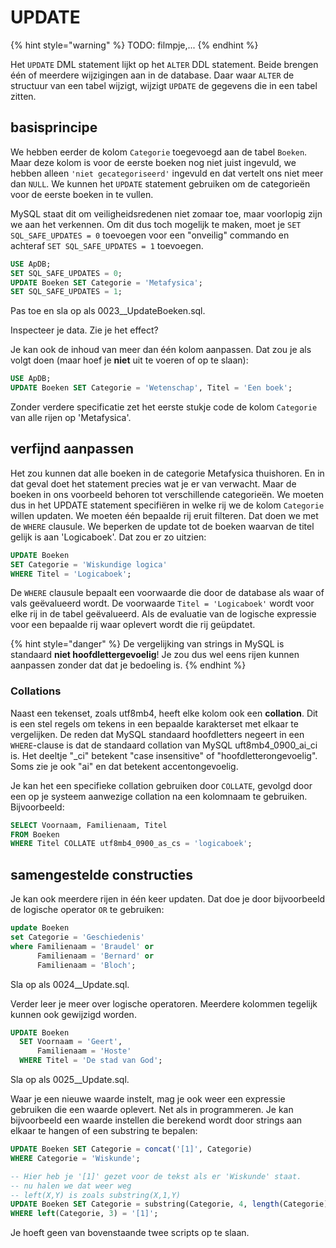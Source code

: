 # UPDATE

{% hint style="warning" %}
TODO: filmpje,...
{% endhint %}

Het `UPDATE` DML statement lijkt op het `ALTER` DDL statement. Beide brengen één of meerdere wijzigingen aan in de database. Daar waar `ALTER` de structuur van een tabel wijzigt, wijzigt `UPDATE` de gegevens die in een tabel zitten.

## basisprincipe

We hebben eerder de kolom `Categorie` toegevoegd aan de tabel `Boeken`. Maar deze kolom is voor de eerste boeken nog niet juist ingevuld, we hebben alleen `'niet gecategoriseerd'` ingevuld en dat vertelt ons niet meer dan `NULL`. We kunnen het `UPDATE` statement gebruiken om de categorieën voor de eerste boeken in te vullen.

MySQL staat dit om veiligheidsredenen niet zomaar toe, maar voorlopig zijn we aan het verkennen. Om dit dus toch mogelijk te maken, moet je `SET SQL_SAFE_UPDATES = 0` toevoegen voor een "onveilig" commando en achteraf `SET SQL_SAFE_UPDATES = 1` toevoegen.

```sql
USE ApDB;
SET SQL_SAFE_UPDATES = 0;
UPDATE Boeken SET Categorie = 'Metafysica';
SET SQL_SAFE_UPDATES = 1;
```

Pas toe en sla op als 0023\_\_UpdateBoeken.sql.

Inspecteer je data. Zie je het effect?

Je kan ook de inhoud van meer dan één kolom aanpassen. Dat zou je als volgt doen \(maar hoef je **niet** uit te voeren of op te slaan\):

```sql
USE ApDB;
UPDATE Boeken SET Categorie = 'Wetenschap', Titel = 'Een boek';
```

Zonder verdere specificatie zet het eerste stukje code de kolom `Categorie` van alle rijen op 'Metafysica'.

## verfijnd aanpassen

Het zou kunnen dat alle boeken in de categorie Metafysica thuishoren. En in dat geval doet het statement precies wat je er van verwacht. Maar de boeken in ons voorbeeld behoren tot verschillende categorieën. We moeten dus in het UPDATE statement specifiëren in welke rij we de kolom `Categorie` willen updaten. We moeten één bepaalde rij eruit filteren. Dat doen we met de `WHERE` clausule. We beperken de update tot de boeken waarvan de titel gelijk is aan 'Logicaboek'. Dat zou er zo uitzien:

```sql
UPDATE Boeken
SET Categorie = 'Wiskundige logica'
WHERE Titel = 'Logicaboek';
```

De `WHERE` clausule bepaalt een voorwaarde die door de database als waar of vals geëvalueerd wordt. De voorwaarde `Titel = 'Logicaboek'` wordt voor elke rij in de tabel geëvalueerd. Als de evaluatie van de logische expressie voor een bepaalde rij waar oplevert wordt die rij geüpdatet.

{% hint style="danger" %}
De vergelijking van strings in MySQL is standaard **niet hoofdlettergevoelig**! Je zou dus wel eens rijen kunnen aanpassen zonder dat dat je bedoeling is.
{% endhint %}

### Collations
Naast een tekenset, zoals utf8mb4, heeft elke kolom ook een **collation**. Dit is een stel regels om tekens in een bepaalde karakterset met elkaar te vergelijken. De reden dat MySQL standaard hoofdletters negeert in een `WHERE`-clause is dat de standaard collation van MySQL uft8mb4\_0900\_ai\_ci is. Het deeltje "\_ci" betekent "case insensitive" of "hoofdletterongevoelig". Soms zie je ook "ai" en dat betekent accentongevoelig.

Je kan het een specifieke collation gebruiken door `COLLATE`, gevolgd door een op je systeem aanwezige collation na een kolomnaam te gebruiken. Bijvoorbeeld:

```sql
SELECT Voornaam, Familienaam, Titel
FROM Boeken
WHERE Titel COLLATE utf8mb4_0900_as_cs = 'logicaboek';
```

## samengestelde constructies

Je kan ook meerdere rijen in één keer updaten. Dat doe je door bijvoorbeeld de logische operator `OR` te gebruiken:

```sql
update Boeken
set Categorie = 'Geschiedenis'
where Familienaam = 'Braudel' or
      Familienaam = 'Bernard' or
      Familienaam = 'Bloch';
```

Sla op als 0024\_\_Update.sql.

Verder leer je meer over logische operatoren. Meerdere kolommen tegelijk kunnen ook gewijzigd worden.

```sql
UPDATE Boeken
  SET Voornaam = 'Geert',
      Familienaam = 'Hoste'
  WHERE Titel = 'De stad van God';
```

Sla op als 0025\_\_Update.sql.

Waar je een nieuwe waarde instelt, mag je ook weer een expressie gebruiken die een waarde oplevert. Net als in programmeren. Je kan bijvoorbeeld een waarde instellen die berekend wordt door strings aan elkaar te hangen of een substring te bepalen:

```sql
UPDATE Boeken SET Categorie = concat('[1]', Categorie)
WHERE Categorie = 'Wiskunde';
```

```sql
-- Hier heb je '[1]' gezet voor de tekst als er 'Wiskunde' staat.
-- nu halen we dat weer weg
-- left(X,Y) is zoals substring(X,1,Y)
UPDATE Boeken SET Categorie = substring(Categorie, 4, length(Categorie) -3)
WHERE left(Categorie, 3) = '[1]';
```

Je hoeft geen van bovenstaande twee scripts op te slaan.

